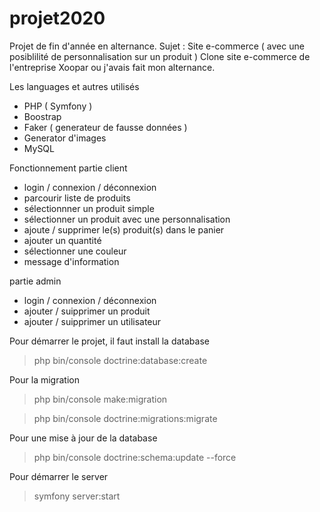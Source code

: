 # projet2020

Projet de fin d'année en alternance.
Sujet : Site e-commerce ( avec une posiblilité de personnalisation sur un produit )
Clone site e-commerce de l'entreprise Xoopar ou j'avais fait mon alternance.

Les languages et autres utilisés
* PHP ( Symfony )
* Boostrap
* Faker ( generateur de fausse données )
* Generator d'images
* MySQL

Fonctionnement 
partie client
* login / connexion / déconnexion
* parcourir liste de produits
* sélectionnner un produit simple
* sélectionner un produit avec une personnalisation
* ajoute / supprimer le(s) produit(s) dans le panier
* ajouter un quantité
* sélectionner une couleur
* message d'information

partie admin
* login / connexion / déconnexion
* ajouter / suipprimer un produit
* ajouter / suipprimer un utilisateur

Pour démarrer le projet, il faut install la database

> php bin/console doctrine:database:create

Pour la migration
> php bin/console make:migration

> php bin/console doctrine:migrations:migrate

Pour une mise à jour de la database
> php bin/console doctrine:schema:update --force

Pour démarrer le server
> symfony server:start

